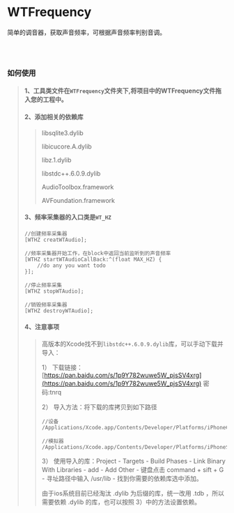 # WTFrequency
简单的调音器，获取声音频率，可根据声音频率判别音调。

<br>
<br>

### 如何使用

> #### 1、工具类文件在`WTFrequency`文件夹下,将项目中的WTFrequency文件拖入您的工程中。
>
> #### 2、添加相关的依赖库
> 
>> libsqlite3.dylib
>> 
>> libicucore.A.dylib
>> 
>> libz.1.dylib
>> 
>> libstdc++.6.0.9.dylib
>> 
>> AudioToolbox.framework
>> 
>> AVFoundation.framework
>> 
>
> #### 3、频率采集器的入口类是`WT_HZ`
> 
> ```
> //创建频率采集器
> [WTHZ creatWTAudio];
> 
> //频率采集器开始工作，在block中返回当前监听到的声音频率
> [WTHZ startWTAudioCallBack:^(float MAX_HZ) {
>     //do any you want todo
> }];
> 
> //停止频率采集
> [WTHZ stopWTAudio];
> 
> //销毁频率采集器
> [WTHZ destroyWTAudio];
> 
> ```
> 
> #### 4、注意事项
>> 
>> 高版本的Xcode找不到`libstdc++.6.0.9.dylib`库，可以手动下载并导入：
>> 
>> 1） 下载链接：[https://pan.baidu.com/s/1p9Y782wuwe5W_pjsSV4xrg](https://pan.baidu.com/s/1p9Y782wuwe5W_pjsSV4xrg) 密码:tnrq
>> 
>> 2） 导入方法：将下载的库拷贝到如下路径
>> 
>> ```
>> //设备
>> /Applications/Xcode.app/Contents/Developer/Platforms/iPhoneOS.platform/Developer/SDKs/iPhoneOS.sdk/usr/lib/
>> 
>> //模拟器
>> /Applications/Xcode.app/Contents/Developer/Platforms/iPhoneSimulator.platform/Developer/SDKs/iPhoneSimulator.sdk/usr/lib/
>> ```
>> 
>> 3） 使用导入的库：Project - Targets - Build Phases - Link Binary With Libraries - add - Add Other - 键盘点击 command + sift + G - 寻址路径中输入 /usr/lib - 找到你需要的依赖库选中添加。
>> 
>> 由于ios系统目前已经淘汰 .dylib 为后缀的库，统一改用 .tdb ，所以需要依赖 .dylib 的库，也可以按照 3）中的方法设置依赖。
